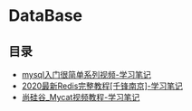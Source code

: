 #  DataBase

## 目录

* [mysql入门很简单系列视频-学习笔记](/study/DataBase/mysql入门很简单系列视频-学习笔记)
* [2020最新Redis完整教程[千锋南京]-学习笔记](/study/DataBase/2020最新Redis完整教程[千锋南京]-学习笔记)
* [尚硅谷_Mycat视频教程-学习笔记](/study/DataBase/尚硅谷_Mycat视频教程-学习笔记)